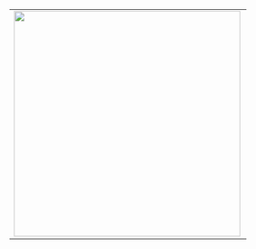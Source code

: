 <table>
    <tr>
        <td><img width="400px" align="left" src="https://github-readme-stats.vercel.app/api/top-langs/?username=Agnes-Ruescas&hide=html&layout=compact&theme=buefy" /></td>
    </tr>   
</table>
</center>  
